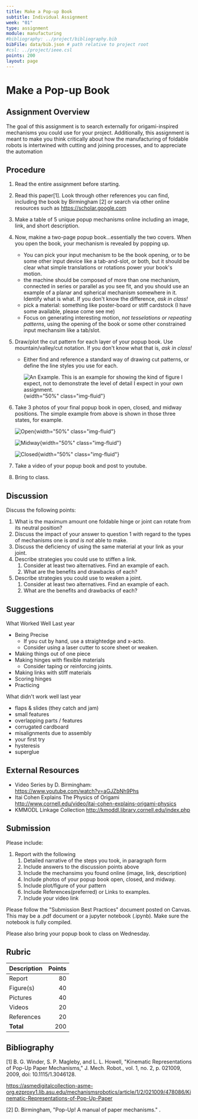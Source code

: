 ```yaml
---
title: Make a Pop-up Book
subtitle: Individual Assignment
week: "01"
type: assignment
module: manufacturing
#bibliography: ../project/bibliography.bib
bibFile: data/bib.json # path relative to project root
#csl: ../project/ieee.csl
points: 200
layout: page
---
```


# Make a Pop-up Book

## Assignment Overview

The goal of this assignment is to search externally for origami-inspired mechanisms you could use for your project.  Additionally, this assignment is meant to make you think critically about how the manufacturing of foldable robots is intertwined with cutting and joining processes, and to appreciate the automation

## Procedure

1. Read the entire assignment before starting.
1. Read this paper[1].  Look through other references you can find, including the book by Birmingham [2] or search via other online resources such as <https://scholar.google.com>
1. Make a table of 5 unique popup mechanisms online including an image, link, and short description.
1. Now, makine a two-page popup book...essentially the two covers.  When you open the book, your mechanism is revealed by popping up.  
    * You can pick your input mechanism to be the book opening, or to be some other input device like a tab-and-slot, or both, but it should be clear what simple translations or rotations power your book's motion.
    * the machine should be composed of more than one mechanism, connected in series or parallel as you see fit, and you should use an example of a planar and spherical mechanism somewhere in it.  Identify what is what.  If you don't know the difference, _ask in class!_
    * pick a material: something like poster-board or stiff cardstock (I have some available, please come see me)
    * Focus on generating interesting motion, _not tesselations or repeating patterns_, using the opening of the book or some other constrained input mechansim like a tab/slot.
1. Draw/plot the cut pattern for each layer of your popup book.  Use mountain/valley/cut notation.  If you don't know what that is, _ask in class!_
    * Either find and reference a standard way of drawing cut patterns, or define the line styles you use for each.  

      ![An Example. This is an example for showing the kind of figure I expect, not to demonstrate the level of detail I expect in your own assignment.](../figures/make-a-popup-book/example.png){width="50%" class="img-fluid"}

1. Take 3 photos of your final popup book in  open, closed, and midway positions.  The simple example from above is shown in those three states, for example.

    ![Open](../figures/make-a-popup-book/open.jpg){width="50%" class="img-fluid"} 

    ![Midway](../figures/make-a-popup-book/midway.jpg){width="50%" class="img-fluid"} 

    ![Closed](../figures/make-a-popup-book/closed.jpg){width="50%" class="img-fluid"} 
    
1. Take a video of your popup book and post to youtube.
1. Bring to class.

<!--
1. Identify the number of degrees of freedom of the device
1. Describe the output motion produced, relative to the input motion
1. Solve for and plot the *motion* of at least one sub-mechanism in your device using Python/Jupyter.
-->

## Discussion

Discuss the following points:

<!--1.  What is the hardest part of fabrication: planning or executing?  
1.  How did you cut your material, by hand or using a computerized tool? 
1.  Would your answer to the  question 1. be different if you had cut it using a different tool?-->
1. What is the maximum amount one foldable hinge or joint can rotate from its neutral position?  
1. Discuss the impact of your answer to question 1 with regard to the types of mechanisms one is _and is not_ able to make.
1. Discuss the deficiency of using the same material at your link as your joint.  
1. Describe strategies you could use to stiffen a link.  
    1. Consider at least two alternatives.   Find an example of each.
    1. What are the benefits and drawbacks of each?
1. Describe strategies you could use to weaken a joint.  
    1. Consider at least two alternatives.   Find an example of each.
    1. What are the benefits and drawbacks of each?

<!--
1. Discuss strategies you turned to at joints and in links in order to address deficiencies with your material.
1. Did you use more than one layer to create your mechanism?  Where?
1. Provide one alternate design to the one
Can you see any obvious problems with the way you solved your kinematics?
-->

## Suggestions

What Worked Well Last year

* Being Precise
    * If you cut by hand, use a straightedge and x-acto.
    * Consider using a laser cutter to score sheet or weaken.
* Making things out of one piece 
* Making hinges with flexible materials
    * Consider taping or reinforcing joints.
* Making links with stiff materials
* Scoring hinges
* Practicing 

What didn't work well last year

* flaps & slides (they catch and jam)
* small features
* overlapping parts / features
* corrugated cardboard
* misalignments due to assembly
* your first try
* hysteresis
* superglue

## External Resources

* Video Series by D. Birmingham:  
<https://www.youtube.com/watch?v=aGJZbNh9Phs>
* Itai Cohen Explains The Physics of Origami  
<http://www.cornell.edu/video/itai-cohen-explains-origami-physics>
* KMMODL Linkage Collection
<http://kmoddl.library.cornell.edu/index.php>

## Submission

Please include:

1. Report with the following
    1. Detailed narrative of the steps you took, in paragraph form
    1. Include answers to the discussion points above
    1. Include the mechansims you found online (image, link, description)
    1. Include photos of your popup book open, closed, and midway.
    1. Include plot/figure of your pattern
    1. Include References(preferred) or Links to examples.
    1. Include your video link

Please follow the "Submission Best Practices" document posted on Canvas.  This may be a .pdf document or a jupyter notebook (.ipynb).  Make sure the notebook is fully compiled.

Please also bring your popup book to class on Wednesday.

## Rubric

| Description | Points |
|:------------|-------:|
| Report      |     80 |
| Figure(s)   |     40 |
| Pictures    |     40 |
| Videos      |     20 |
| References  |     20 |
| **Total**   |    200 |

<!--
| Narrative   |     20 |
-->

## Bibliography

[1] B. G. Winder, S. P. Magleby, and L. L. Howell, "Kinematic Representations of Pop-Up Paper Mechanisms," J. Mech. Robot., vol. 1, no. 2, p. 021009, 2009, doi: 10.1115/1.3046128.

<https://asmedigitalcollection-asme-org.ezproxy1.lib.asu.edu/mechanismsrobotics/article/1/2/021009/478086/Kinematic-Representations-of-Pop-Up-Paper>

[2] D. Birmingham, "Pop-Up! A manual of paper mechanisms." .